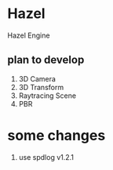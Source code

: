 # Hazel
Hazel Engine



## plan to develop

1. 3D Camera
2. 3D Transform
3. Raytracing Scene
4. PBR

# some changes

1. use spdlog v1.2.1
